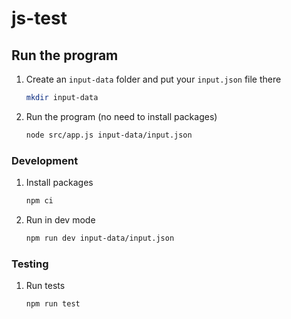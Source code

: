 # js-test

## Run the program

1. Create an `input-data` folder and put your `input.json` file there

   ```bash
   mkdir input-data
   ```

2. Run the program (no need to install packages)

   ```bash
   node src/app.js input-data/input.json
   ```

### Development

1. Install packages

   ```bash
   npm ci
   ```

2. Run in dev mode
   ```bash
   npm run dev input-data/input.json
   ```

### Testing

1. Run tests

   ```bash
   npm run test
   ```
